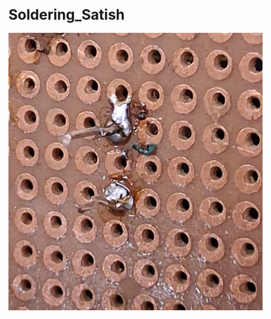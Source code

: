 # Soldering_Satish


![image alt](https://github.com/satishspatil-01/Soldering_Satish/blob/main/IMG-20250821-WA0029.jpg?raw=true)
